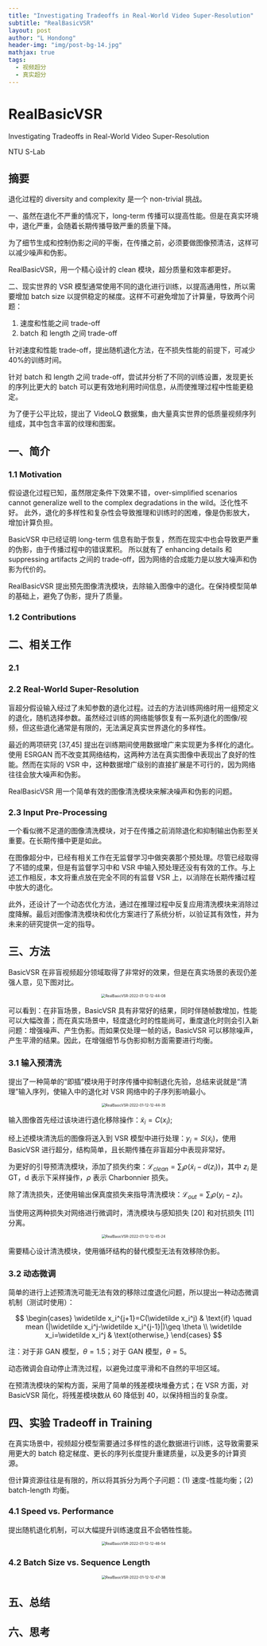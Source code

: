 ```yaml
---
title: "Investigating Tradeoffs in Real-World Video Super-Resolution"
subtitle: "RealBasicVSR"
layout: post
author: "L Hondong"
header-img: "img/post-bg-14.jpg"
mathjax: true
tags:
  - 视频超分
  - 真实超分
---
```


# RealBasicVSR

Investigating Tradeoffs in Real-World Video Super-Resolution

NTU S-Lab

## 摘要

退化过程的 diversity and complexity 是一个 non-trivial 挑战。

一、虽然在退化不严重的情况下，long-term 传播可以提高性能。但是在真实环境中，退化严重，会随着长期传播导致严重的质量下降。

为了细节生成和控制伪影之间的平衡，在传播之前，必须要做图像预清洁，这样可以减少噪声和伪影。

RealBasicVSR，用一个精心设计的 clean 模块，超分质量和效率都更好。

二、现实世界的 VSR 模型通常使用不同的退化进行训练，以提高通用性，所以需要增加 batch size 以提供稳定的梯度。这样不可避免增加了计算量，导致两个问题：

1. 速度和性能之间 trade-off
2. batch 和 length 之间 trade-off

针对速度和性能 trade-off，提出随机退化方法，在不损失性能的前提下，可减少 40%的训练时间。

针对 batch 和 length 之间 trade-off，尝试并分析了不同的训练设置，发现更长的序列比更大的 batch 可以更有效地利用时间信息，从而使推理过程中性能更稳定。

为了便于公平比较，提出了 VideoLQ 数据集，由大量真实世界的低质量视频序列组成，其中包含丰富的纹理和图案。

## 一、简介

### 1.1 Motivation

假设退化过程已知，虽然限定条件下效果不错，over-simplified scenarios cannot generalize well to the complex degradations in the wild。泛化性不好。
此外，退化的多样性和复杂性会导致推理和训练时的困难，像是伪影放大，增加计算负担。

BasicVSR 中已经证明 long-term 信息有助于恢复，然而在现实中也会导致更严重的伪影，由于传播过程中的错误累积。
所以就有了 enhancing details 和 suppressing artifacts 之间的 trade-off，因为网络的合成能力是以放大噪声和伪影为代价的。

RealBasicVSR 提出预先图像清洗模块，去除输入图像中的退化。在保持模型简单的基础上，避免了伪影，提升了质量。

### 1.2 Contributions

## 二、相关工作

### 2.1

### 2.2 Real-World Super-Resolution

盲超分假设输入经过了未知参数的退化过程。过去的方法训练网络时用一组预定义的退化，随机选择参数。虽然经过训练的网络能够恢复有一系列退化的图像/视频，但这些退化通常是有限的，无法满足真实世界退化的多样性。

最近的两项研究 [37,45] 提出在训练期间使用数据增广来实现更为多样化的退化。使用 ESRGAN 而不改变其网络结构，这两种方法在真实图像中表现出了良好的性能。然而在实际的 VSR 中，这种数据增广级别的直接扩展是不可行的，因为网络往往会放大噪声和伪影。

RealBasicVSR 用一个简单有效的图像清洗模块来解决噪声和伪影的问题。

### 2.3 Input Pre-Processing

一个看似微不足道的图像清洗模块，对于在传播之前消除退化和抑制输出伪影至关重要。在长期传播中更是如此。

在图像超分中，已经有相关工作在无监督学习中做突袭那个预处理。尽管已经取得了不错的成果，但是有监督学习中和 VSR 中输入预处理还没有有效的工作。与上述工作相反，本文将重点放在完全不同的有监督 VSR 上，以消除在长期传播过程中放大的退化。

此外，还设计了一个动态优化方法，通过在推理过程中反复应用清洗模块来消除过度降解。最后对图像清洗模块和优化方案进行了系统分析，以验证其有效性，并为未来的研究提供一定的指导。

## 三、方法

BasicVSR 在非盲视频超分领域取得了非常好的效果，但是在真实场景的表现仍差强人意，见下图对比。

<div align=center><img src="https://cdn.jsdelivr.net/gh/lhondong/Assets/Images/RealBasicVSR-2022-01-12-12-44-08.png" alt="RealBasicVSR-2022-01-12-12-44-08" style="zoom:50%;" /></div>

可以看到：在非盲场景，BasicVSR 具有非常好的结果，同时伴随帧数增加，性能可以大幅改善；而在真实场景中，轻度退化时的性能尚可，重度退化时则会引入新问题：增强噪声、产生伪影。而如果仅处理一帧的话，BasicVSR 可以移除噪声，产生平滑的结果。因此，在增强细节与伪影抑制方面需要进行均衡。

### 3.1 输入预清洗

提出了一种简单的“即插”模块用于时序传播中抑制退化先验，总结来说就是“清理”输入序列，使输入中的退化对 VSR 网络中的子序列影响最小。

<div align=center><img src="https://cdn.jsdelivr.net/gh/lhondong/Assets/Images/RealBasicVSR-2022-01-12-12-44-35.png" alt="RealBasicVSR-2022-01-12-12-44-35" style="zoom:50%;" /></div>

输入图像首先经过该块进行退化移除操作：$\widetilde{x}_i=C(x_i$);

经上述模块清洗后的图像将送入到 VSR 模型中进行处理：$y_i=S(\widetilde{x}_i)$，使用 BasicVSR 进行超分，结构简单，且长期传播在非盲超分中表现非常好。

为更好的引导预清洗模块，添加了损失约束：$\mathcal L_{clean}=\sum_i \rho(\widetilde{x}_i-d(z_i))$，其中 $z_i$ 是 GT，d 表示下采样操作，$\rho$ 表示 Charbonnier 损失。

除了清洗损失，还使用输出保真度损失来指导清洗模块：$\mathcal L_{out}=\sum_i \rho(y_i-z_i)$。

当使用这两种损失对网络进行微调时，清洗模块与感知损失 [20] 和对抗损失 [11] 分离。

<div align=center><img src="https://cdn.jsdelivr.net/gh/lhondong/Assets/Images/RealBasicVSR-2022-01-12-12-45-24.png" alt="RealBasicVSR-2022-01-12-12-45-24" style="zoom:50%;" /></div>

需要精心设计清洗模块，使用循环结构的替代模型无法有效移除伪影。

### 3.2 动态微调

简单的进行上述预清洗可能无法有效的移除过度退化问题，所以提出一种动态微调机制（测试时使用）：

$$
\begin{cases}
\widetilde x_i^{j+1}=C(\widetilde x_i^j) & \text{if} \quad mean (|\widetilde x_i^j-\widetilde x_i^{j-1}|)\geq \theta \\ \widetilde x_i=\widetilde x_i^j & \text{otherwise,}
\end{cases}
$$

注：对于非 GAN 模型，$\theta=1.5$；对于 GAN 模型，$\theta=5$。

动态微调会自动停止清洗过程，以避免过度平滑和不自然的平坦区域。

在预清洗模块的架构方面，采用了简单的残差模块堆叠方式；在 VSR 方面，对 BasicVSR 简化，将残差模块数从 60 降低到 40，以保持相当的复杂度。

## 四、实验 Tradeoff in Training

在真实场景中，视频超分模型需要通过多样性的退化数据进行训练，这导致需要采用更大的 batch 稳定梯度、更长的序列长度提升重建质量，以及更多的计算资源。

但计算资源往往是有限的，所以将其拆分为两个子问题：(1) 速度-性能均衡；(2) batch-length 均衡。

### 4.1 Speed vs. Performance

提出随机退化机制，可以大幅提升训练速度且不会牺牲性能。

<div align=center><img src="https://cdn.jsdelivr.net/gh/lhondong/Assets/Images/RealBasicVSR-2022-01-12-12-46-54.png" alt="RealBasicVSR-2022-01-12-12-46-54" style="zoom:50%;" /></div>

### 4.2 Batch Size vs. Sequence Length

<div align=center><img src="https://cdn.jsdelivr.net/gh/lhondong/Assets/Images/RealBasicVSR-2022-01-12-12-47-38.png" alt="RealBasicVSR-2022-01-12-12-47-38" style="zoom:50%;" /></div>

## 五、总结

## 六、思考